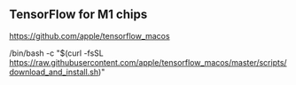 
## TensorFlow for M1 chips
https://github.com/apple/tensorflow_macos

/bin/bash -c "$(curl -fsSL https://raw.githubusercontent.com/apple/tensorflow_macos/master/scripts/download_and_install.sh)"
